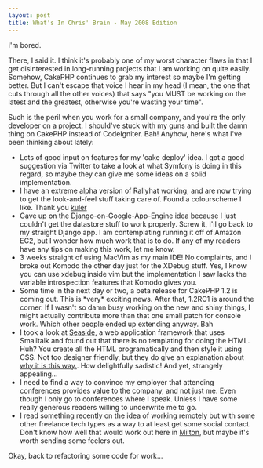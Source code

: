 ```yaml
--- 
layout: post
title: What's In Chris' Brain - May 2008 Edition
---
```

<p>
I'm bored.
</p>
<p>
There, I said it.  I think it's probably one of my worst character flaws in that I get disinterested in long-running projects that I am working on quite easily.  Somehow, CakePHP continues to grab my interest so maybe I'm getting better.  But I can't escape that voice I hear in my head (I mean, the one that cuts through all the other voices) that says "you MUST be working on the latest and the greatest, otherwise you're wasting your time".
</p>
<p>
Such is the peril when you work for a small company, and you're the only developer on a project.  I should've stuck with my guns and built the damn thing on CakePHP instead of CodeIgniter.  Bah! Anyhow, here's what I've been thinking about lately:
<ul>
<li>Lots of good input on features for my 'cake deploy' idea.  I got a good suggestion via Twitter to take a look at what Symfony is doing in this regard, so maybe they can give me some ideas on a solid implementation.</li>
<li>I have an extreme alpha version of Rallyhat working, and are now trying to get the look-and-feel stuff taking care of.  Found a colourscheme I like.  Thank you <a href="http://kuler.adobe.com/">kuler</a></li>
<li>Gave up on the Django-on-Google-App-Engine idea because I just couldn't get the datastore stuff to work properly.  Screw it, I'll go back to my straight Django app.  I am contemplating running it off of Amazon EC2, but I wonder how much work that is to do.  If any of my readers have any tips on making this work, let me know.</li>
<li>3 weeks straight of using MacVim as my main IDE!  No complaints, and I broke out Komodo the other day just for the XDebug stuff.  Yes, I know you can use xdebug inside vim but the implementation I saw lacks the variable introspection features that Komodo gives you.</li>
<li>Some time in the next day or two, a beta release for CakePHP 1.2 is coming out.  This is *very* exciting news.  After that, 1.2RC1 is around the corner.  If I wasn't so damn busy working on the new and shiny things, I might actually contribute more than that one small patch for console work.  Which other people ended up extending anyway.  Bah</li>
<li>I took a look at <a href="http://seaside.st">Seaside</a>, a web application framework that uses Smalltalk and found out that there is no templating for doing the HTML.  Huh?  You create all the HTML programatically and then style it using CSS.  Not too designer friendly, but they do give an explanation about <a href="http://onsmalltalk.com/programming/smalltalk/rails-vs-seaside/">why it is this way.</a>.  How delightfully sadistic!  And yet, strangely appealing...</li>
<li>I need to find a way to convince my employer that attending conferences provides value to the company, and not just me.  Even though I only go to conferences where I speak.  Unless I have some really generous readers willing to underwrite me to go.</li>
<li>I read something recently on the idea of working remotely but with some other freelance tech types as a way to at least get some social contact.  Don't know how well that would work out here in <a href="http://maps.google.ca/maps?f=q&hl=en&geocode=&q=Milton,+ON,+Canada&ie=UTF8&ll=43.516191,-79.883995&spn=0.113531,0.283928&z=12&iwloc=addr">Milton</a>, but maybe it's worth sending some feelers out.</li>
</ul>
</p><p>
Okay, back to refactoring some code for work...
</p>
